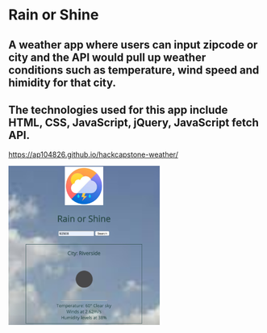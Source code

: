 # Rain or Shine
## A weather app where users can input zipcode or city and the API would pull up weather conditions such as temperature, wind speed and himidity for that city. 
## The technologies used for this app include HTML, CSS, JavaScript, jQuery, JavaScript fetch API. 

<a href="https://ap104826.github.io/hackcapstone-weather/" target="_blank">https://ap104826.github.io/hackcapstone-weather/</a>

<img src="https://raw.githubusercontent.com/ap104826/hackcapstone-weather/master/Screen%20Shot%202020-01-19%20at%207.10.59%20PM.png" width="300">

